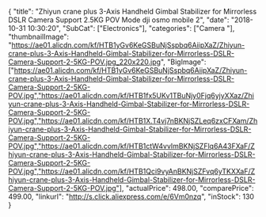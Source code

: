 {
	"title": "Zhiyun crane plus 3-Axis Handheld Gimbal Stabilizer for Mirrorless DSLR Camera Support 2.5KG POV Mode dji osmo mobile 2",
	"date": "2018-10-31 10:30:20",
	"SubCat": ["Electronics"],
	"categories": ["Camera "],
	"thumbnailImage": "https://ae01.alicdn.com/kf/HTB1yGv6KeGSBuNjSspbq6AiipXaZ/Zhiyun-crane-plus-3-Axis-Handheld-Gimbal-Stabilizer-for-Mirrorless-DSLR-Camera-Support-2-5KG-POV.jpg_220x220.jpg",
	"BigImage": ["https://ae01.alicdn.com/kf/HTB1yGv6KeGSBuNjSspbq6AiipXaZ/Zhiyun-crane-plus-3-Axis-Handheld-Gimbal-Stabilizer-for-Mirrorless-DSLR-Camera-Support-2-5KG-POV.jpg","https://ae01.alicdn.com/kf/HTB1fx5UKv1TBuNjy0Fjq6yjyXXaz/Zhiyun-crane-plus-3-Axis-Handheld-Gimbal-Stabilizer-for-Mirrorless-DSLR-Camera-Support-2-5KG-POV.jpg","https://ae01.alicdn.com/kf/HTB1X.T4vj7nBKNjSZLeq6zxCFXam/Zhiyun-crane-plus-3-Axis-Handheld-Gimbal-Stabilizer-for-Mirrorless-DSLR-Camera-Support-2-5KG-POV.jpg","https://ae01.alicdn.com/kf/HTB1ctW4vvImBKNjSZFlq6A43FXaF/Zhiyun-crane-plus-3-Axis-Handheld-Gimbal-Stabilizer-for-Mirrorless-DSLR-Camera-Support-2-5KG-POV.jpg","https://ae01.alicdn.com/kf/HTB1Qci9vyAnBKNjSZFvq6yTKXXaF/Zhiyun-crane-plus-3-Axis-Handheld-Gimbal-Stabilizer-for-Mirrorless-DSLR-Camera-Support-2-5KG-POV.jpg"],
	"actualPrice": 498.00,
	"comparePrice": 499.00,
	"linkurl": "http://s.click.aliexpress.com/e/6Vm0nzq",
	"inStock": 130
}
